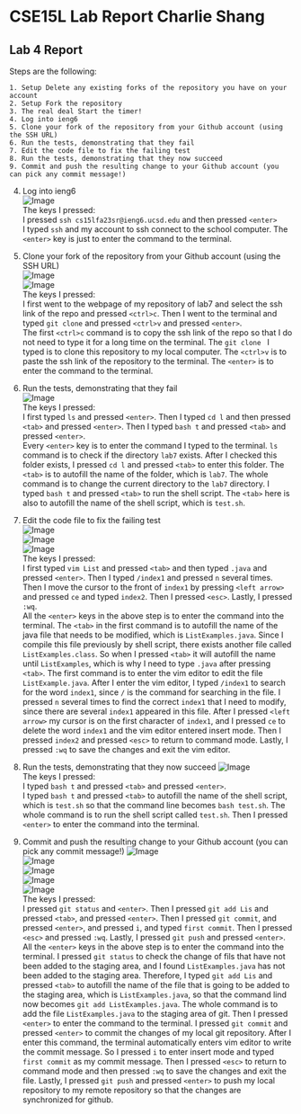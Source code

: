 # CSE15L Lab Report Charlie Shang
## Lab 4 Report
Steps are the following:
```
1. Setup Delete any existing forks of the repository you have on your account
2. Setup Fork the repository
3. The real deal Start the timer!
4. Log into ieng6
5. Clone your fork of the repository from your Github account (using the SSH URL)
6. Run the tests, demonstrating that they fail
7. Edit the code file to fix the failing test
8. Run the tests, demonstrating that they now succeed
9. Commit and push the resulting change to your Github account (you can pick any commit message!)
```

4. Log into ieng6 <br />
![Image](lab4/4.png)<br />
The keys I pressed: <br />
I pressed `ssh cs15lfa23sr@ieng6.ucsd.edu` and then pressed `<enter>`<br/>
I typed `ssh` and my account to ssh connect to the school computer. The `<enter>` key is just to enter the command to the terminal.

5. Clone your fork of the repository from your Github account (using the SSH URL) <br />
![Image](lab4/51.png)<br />
![Image](lab4/52.png)<br />
The keys I pressed:<br />
I first went to the webpage of my repository of lab7 and select the ssh link of the repo and pressed `<ctrl>c`. Then I went to the terminal and typed `git clone` and pressed `<ctrl>v` and pressed `<enter>`.<br />
The first `<ctrl>c` command is to copy the ssh link of the repo so that I do not need to type it for a long time on the terminal. The `git clone ` I typed is to clone this repository to my local computer. The `<ctrl>v` is to paste the ssh link of the repository to the terminal. The `<enter>` is to enter the command to the terminal.

6. Run the tests, demonstrating that they fail<br />
![Image](lab4/6.png)<br />
The keys I pressed:<br />
I first typed `ls` and pressed `<enter>`. Then I typed `cd l` and then pressed `<tab>` and pressed `<enter>`. Then I typed `bash t` and pressed `<tab>` and pressed `<enter>`.<br />
Every `<enter>` key is to enter the command I typed to the terminal. `ls` command is to check if the directory `lab7` exists. After I checked this folder exists, I pressed `cd l` and pressed `<tab>` to enter this folder. The `<tab>` is to autofill the name of the folder, which is `lab7`. The whole command is to change the current directory to the `lab7` directory. I typed `bash t` and pressed `<tab>` to run the shell script. The `<tab>` here is also to autofill the name of the shell script, which is `test.sh`.

7. Edit the code file to fix the failing test<br />
![Image](lab4/71.png)<br />
![Image](lab4/72.png)<br />
![Image](lab4/73.png)<br />
The keys I pressed:<br />
I first typed `vim List` and pressed `<tab>` and then typed `.java` and pressed `<enter>`. Then I typed `/index1` and pressed `n` several times. Then I move the cursor to the front of `index1` by pressing `<left arrow>` and pressed `ce` and typed `index2`. Then I pressed `<esc>`. Lastly, I pressed `:wq`.<br />
All the `<enter>` keys in the above step is to enter the command into the terminal. The `<tab>` in the first command is to autofill the name of the java file that needs to be modified, which is `ListExamples.java`. Since I compile this file previously by shell script, there exists another file called `ListExamples.class`. So when I pressed `<tab>` it will autofill the name until `ListExamples`, which is why I need to type `.java` after pressing `<tab>`. The first command is to enter the vim editor to edit the file `ListExample.java`. After I enter the vim editor, I typed `/index1` to search for the word `index1`, since `/` is the command for searching in the file. I pressed `n` several times to find the correct `index1` that I need to modify, since there are several `index1` appeared in this file. After I pressed `<left arrow>` my cursor is on the first character of `index1`, and I pressed `ce` to delete the word `index1` and the vim editor entered insert mode. Then I pressed `index2` and pressed `<esc>` to return to command mode. Lastly, I pressed `:wq` to save the changes and exit the vim editor.

8. Run the tests, demonstrating that they now succeed
![Image](lab4/8.png)<br />
The keys I pressed:<br />
I typed `bash t` and pressed `<tab>` and pressed `<enter>`.<br />
I typed `bash t` and pressed `<tab>` to autofill the name of the shell script, which is `test.sh` so that the command line becomes `bash test.sh`. The whole command is to run the shell script called `test.sh`. Then I pressed `<enter>` to enter the command into the terminal.

9. Commit and push the resulting change to your Github account (you can pick any commit message!)
![Image](lab4/91.png)<br />
![Image](lab4/92.png)<br />
![Image](lab4/93.png)<br />
![Image](lab4/94.png)<br />
![Image](lab4/95.png)<br />
The keys I pressed:<br />
I pressed `git status` and `<enter>`. Then I pressed `git add Lis` and pressed `<tab>`, and pressed `<enter>`. Then I pressed `git commit`, and pressed `<enter>`, and pressed `i`, and typed `first commit`. Then I pressed `<esc>` and pressed `:wq`. Lastly, I pressed `git push` and pressed `<enter>`.<br />
All the `<enter>` keys in the above step is to enter the command into the terminal. I pressed `git status` to check the change of fils that have not been added to the staging area, and I found `ListExamples.java` has not been added to the staging area. Therefore, I typed `git add Lis` and pressed `<tab>` to autofill the name of the file that is going to be added to the staging area, which is `ListExamples.java`, so that the command lind now becomes `git add ListExamples.java`. The whole command is to add the file `ListExamples.java` to the staging area of git. Then I pressed `<enter>` to enter the command to the terminal. I pressed `git commit` and pressed `<enter>` to commit the changes of my local git repository. After I enter this command, the terminal automatically enters vim editor to write the commit message. So I pressed `i` to enter insert mode and typed `first commit` as my commit message. Then I pressed `<esc>` to return to command mode and then pressed `:wq` to save the changes and exit the file. Lastly, I pressed `git push` and pressed `<enter>` to push my local repository to my remote repository so that the changes are synchronized for github.
